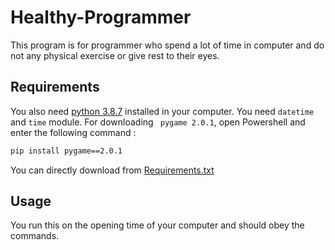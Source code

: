 # Healthy-Programmer
This program is for programmer who spend a lot of time in computer and do not any physical exercise or give rest to their eyes.

## Requirements
You also need [python 3.8.7](https://www.python.org/downloads/release/python-387/) installed in your computer.
You need ```datetime``` and ```time``` module.
For downloading ``` pygame 2.0.1```, open Powershell and enter the following command :
```bash
pip install pygame==2.0.1
```
You can directly download from [Requirements.txt](https://github.com/HarshitSeth-809014/Healthy-Programmer/blob/main/Requirements.txt)

## Usage
You run this on the opening time of your computer and should obey the commands.
